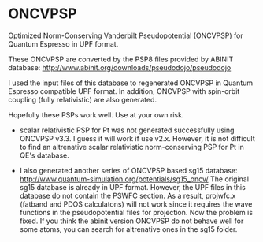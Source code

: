 # ONCVPSP
Optimized Norm-Conserving Vanderbilt Pseudopotential (ONCVPSP) for Quantum Espresso in UPF 
format. 

These ONCVPSP are converted by the PSP8 files provided by ABINIT database: 
http://www.abinit.org/downloads/pseudodojo/pseudodojo

I used the input files of this database to regenerated ONCVPSP in Quantum Espresso compatible 
UPF format. In addition, ONCVPSP with spin-orbit coupling (fully relativistic) are also 
generated. 

Hopefully these PSPs work well. Use at your own risk. 

* scalar relativistic PSP for Pt was not generated successfully using ONCVPSP v3.3. I guess 
it will work if use v2.x. However, it is not difficult to find an altrenative scalar relativistic 
norm-conserving PSP for Pt in QE's database.

* I also generated another series of ONCVPSP based sg15 database:
http://www.quantum-simulation.org/potentials/sg15_oncv/
The original sg15 database is already in UPF format. However, the UPF files in this database
do not contain the PSWFC section. As a result, projwfc.x (fatband and PDOS calculatons) will 
not work since it requires the wave functions in the pseudopotential files for projection. Now 
the problem is fixed. If you think the abinit version ONCVPSP do not behave well for some atoms, 
you can search for altrenative ones in the sg15 folder. 